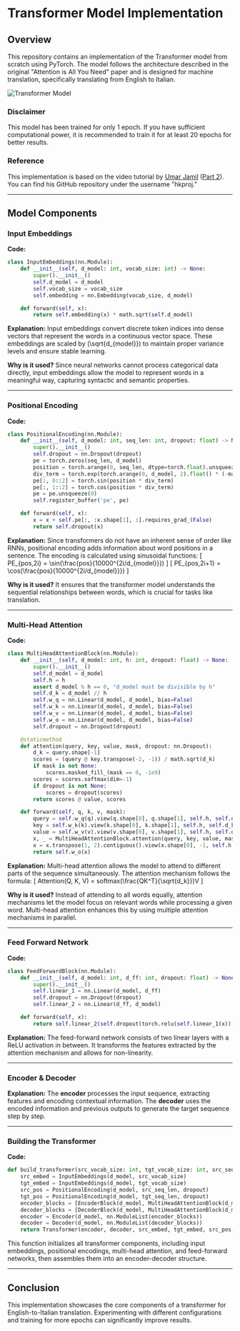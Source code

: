 # Transformer Model Implementation

## Overview
This repository contains an implementation of the Transformer model from scratch using PyTorch. The model follows the architecture described in the original "Attention is All You Need" paper and is designed for machine translation, specifically translating from English to Italian.

![Transformer Model](Images/transformer.png)

### Disclaimer
This model has been trained for only 1 epoch. If you have sufficient computational power, it is recommended to train it for at least 20 epochs for better results.

### Reference
This implementation is based on the video tutorial by [Umar Jamil](https://www.youtube.com/watch?v=ISNdQcPhsts) ([Part 2](https://youtu.be/bCz4OMemCcA?si=hTBIo1JL9lYzrRE2)). You can find his GitHub repository under the username "hkproj."

---

## Model Components

### Input Embeddings
**Code:**
```python
class InputEmbeddings(nn.Module):
    def __init__(self, d_model: int, vocab_size: int) -> None:
        super().__init__()
        self.d_model = d_model
        self.vocab_size = vocab_size
        self.embedding = nn.Embedding(vocab_size, d_model)

    def forward(self, x):
        return self.embedding(x) * math.sqrt(self.d_model)
```

**Explanation:**
Input embeddings convert discrete token indices into dense vectors that represent the words in a continuous vector space. These embeddings are scaled by \(\sqrt{d_{model}}\) to maintain proper variance levels and ensure stable learning.

**Why is it used?**
Since neural networks cannot process categorical data directly, input embeddings allow the model to represent words in a meaningful way, capturing syntactic and semantic properties.

---

### Positional Encoding
**Code:**
```python
class PositionalEncoding(nn.Module):
    def __init__(self, d_model: int, seq_len: int, dropout: float) -> None:
        super().__init__()
        self.dropout = nn.Dropout(dropout)
        pe = torch.zeros(seq_len, d_model)
        position = torch.arange(0, seq_len, dtype=torch.float).unsqueeze(1)
        div_term = torch.exp(torch.arange(0, d_model, 2).float() * (-math.log(10000.0) / d_model))
        pe[:, 0::2] = torch.sin(position * div_term)
        pe[:, 1::2] = torch.cos(position * div_term)
        pe = pe.unsqueeze(0)
        self.register_buffer('pe', pe)

    def forward(self, x):
        x = x + self.pe[:, :x.shape[1], :].requires_grad_(False)
        return self.dropout(x)
```

**Explanation:**
Since transformers do not have an inherent sense of order like RNNs, positional encoding adds information about word positions in a sentence. The encoding is calculated using sinusoidal functions:
\[
PE_{pos,2i} = \sin(\frac{pos}{10000^{2i/d_{model}}})
\]
\[
PE_{pos,2i+1} = \cos(\frac{pos}{10000^{2i/d_{model}}})
\]

**Why is it used?**
It ensures that the transformer model understands the sequential relationships between words, which is crucial for tasks like translation.

---

### Multi-Head Attention
**Code:**
```python
class MultiHeadAttentionBlock(nn.Module):
    def __init__(self, d_model: int, h: int, dropout: float) -> None:
        super().__init__()
        self.d_model = d_model
        self.h = h
        assert d_model % h == 0, "d_model must be divisible by h"
        self.d_k = d_model // h
        self.w_q = nn.Linear(d_model, d_model, bias=False)
        self.w_k = nn.Linear(d_model, d_model, bias=False)
        self.w_v = nn.Linear(d_model, d_model, bias=False)
        self.w_o = nn.Linear(d_model, d_model, bias=False)
        self.dropout = nn.Dropout(dropout)

    @staticmethod
    def attention(query, key, value, mask, dropout: nn.Dropout):
        d_k = query.shape[-1]
        scores = (query @ key.transpose(-2, -1)) / math.sqrt(d_k)
        if mask is not None:
            scores.masked_fill_(mask == 0, -1e9)
        scores = scores.softmax(dim=-1)
        if dropout is not None:
            scores = dropout(scores)
        return scores @ value, scores

    def forward(self, q, k, v, mask):
        query = self.w_q(q).view(q.shape[0], q.shape[1], self.h, self.d_k).transpose(1, 2)
        key = self.w_k(k).view(k.shape[0], k.shape[1], self.h, self.d_k).transpose(1, 2)
        value = self.w_v(v).view(v.shape[0], v.shape[1], self.h, self.d_k).transpose(1, 2)
        x, _ = MultiHeadAttentionBlock.attention(query, key, value, mask, self.dropout)
        x = x.transpose(1, 2).contiguous().view(x.shape[0], -1, self.h * self.d_k)
        return self.w_o(x)
```

**Explanation:**
Multi-head attention allows the model to attend to different parts of the sequence simultaneously. The attention mechanism follows the formula:
\[
Attention(Q, K, V) = softmax(\frac{QK^T}{\sqrt{d_k}})V
\]

**Why is it used?**
Instead of attending to all words equally, attention mechanisms let the model focus on relevant words while processing a given word. Multi-head attention enhances this by using multiple attention mechanisms in parallel.

---

### Feed Forward Network
**Code:**
```python
class FeedForwardBlock(nn.Module):
    def __init__(self, d_model: int, d_ff: int, dropout: float) -> None:
        super().__init__()
        self.linear_1 = nn.Linear(d_model, d_ff)
        self.dropout = nn.Dropout(dropout)
        self.linear_2 = nn.Linear(d_ff, d_model)

    def forward(self, x):
        return self.linear_2(self.dropout(torch.relu(self.linear_1(x))))
```

**Explanation:**
The feed-forward network consists of two linear layers with a ReLU activation in between. It transforms the features extracted by the attention mechanism and allows for non-linearity.

---

### Encoder & Decoder
**Explanation:**
The **encoder** processes the input sequence, extracting features and encoding contextual information. The **decoder** uses the encoded information and previous outputs to generate the target sequence step by step.

---

### Building the Transformer
**Code:**
```python
def build_transformer(src_vocab_size: int, tgt_vocab_size: int, src_seq_len: int, tgt_seq_len: int, d_model: int=512, N: int=6, h: int=8, dropout: float=0.1, d_ff: int=2048) -> Transformer:
    src_embed = InputEmbeddings(d_model, src_vocab_size)
    tgt_embed = InputEmbeddings(d_model, tgt_vocab_size)
    src_pos = PositionalEncoding(d_model, src_seq_len, dropout)
    tgt_pos = PositionalEncoding(d_model, tgt_seq_len, dropout)
    encoder_blocks = [EncoderBlock(d_model, MultiHeadAttentionBlock(d_model, h, dropout), FeedForwardBlock(d_model, d_ff, dropout), dropout) for _ in range(N)]
    decoder_blocks = [DecoderBlock(d_model, MultiHeadAttentionBlock(d_model, h, dropout), MultiHeadAttentionBlock(d_model, h, dropout), FeedForwardBlock(d_model, d_ff, dropout), dropout) for _ in range(N)]
    encoder = Encoder(d_model, nn.ModuleList(encoder_blocks))
    decoder = Decoder(d_model, nn.ModuleList(decoder_blocks))
    return Transformer(encoder, decoder, src_embed, tgt_embed, src_pos, tgt_pos, ProjectionLayer(d_model, tgt_vocab_size))
```

This function initializes all transformer components, including input embeddings, positional encodings, multi-head attention, and feed-forward networks, then assembles them into an encoder-decoder structure.

---

## Conclusion
This implementation showcases the core components of a transformer for English-to-Italian translation. Experimenting with different configurations and training for more epochs can significantly improve results.




